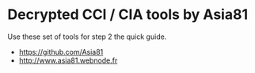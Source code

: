 # Decrypted CCI / CIA tools by Asia81
Use these set of tools for step 2 the quick guide.

- https://github.com/Asia81
- http://www.asia81.webnode.fr
